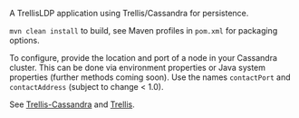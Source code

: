 A TrellisLDP application using Trellis/Cassandra for persistence.

`mvn clean install` to build, see Maven profiles in `pom.xml` for packaging options.

To configure, provide the location and port of a node in your Cassandra cluster. This can be done via environment properties or Java system properties (further methods coming soon). Use the names `contactPort` and `contactAddress` (subject to change < 1.0).


See [Trellis-Cassandra](https://github.com/ajs6f/trellis-cassandra) and [Trellis](https://github.com/trellis-ldp/trellis).

